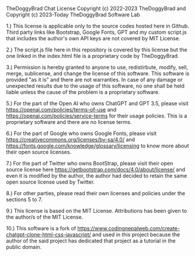 TheDoggyBrad Chat License
Copyright (c) 2022-2023 TheDoggyBrad and Copyright (c) 2023-Today TheDoggyBrad Software Lab


1.) This license is applicable only to the source codes hosted here in Github. Third party links like Bootstrap, Google Fonts, GPT and my custom script.js that includes the author's own API keys are not covered by MIT License. 

2.) The script.js file here in this repository is covered by this license but the one linked in the index.html file is a proprietary code by TheDoggyBrad.

3.) Permission is hereby granted to anyone to use, redistirbute, modify, sell, merge, sublicense, and change the license of this software. This software is provided "as it is" and there are not warranties. In case of any damage or unexpected results due to the usage of this software, no one shall be held liable unless the cause of the problem is a proprietary software.

5.) For the part of the Open AI who owns ChatGPT and GPT 3.5, please visit https://openai.com/policies/terms-of-use and https://openai.com/policies/service-terms for their usage policies. This is a proprietary software and there are no license terms.

6.) For the part of Google who owns Google Fonts, please visit https://creativecommons.org/licenses/by-sa/4.0/ and https://fonts.google.com/knowledge/glossary/licensing to know more about their open source licenses.

7.) For the part of Twitter who owns BootStrap, please visit their open source license here https://getbootstrap.com/docs/4.0/about/license/ and even it is modified by the author, the author had decided to retain the same open source license used by Twitter.

8.) For other parties, please read their own licenses and policies under the sections 5 to 7.

9.) This license is based on the MIT License. Attributions has been given to the author/s of the MIT License.

10.) This software is a fork of https://www.codingnepalweb.com/create-chatgpt-clone-html-css-javascript/ and used in this project because the author of the said project has dedicated that project as a tutorial in the public domain.
